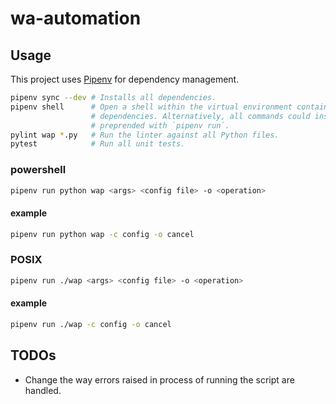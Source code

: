 # wa-automation

## Usage

This project uses [Pipenv](https://pipenv.kennethreitz.org/en/latest/) for
dependency management.

```sh
pipenv sync --dev # Installs all dependencies.
pipenv shell      # Open a shell within the virtual environment containing the
                  # dependencies. Alternatively, all commands could instead be
                  # preprended with `pipenv run`.
pylint wap *.py   # Run the linter against all Python files.
pytest            # Run all unit tests.
```
### powershell
```sh
pipenv run python wap <args> <config file> -o <operation>
```
#### example
```sh
pipenv run python wap -c config -o cancel
```
### POSIX
```sh
pipenv run ./wap <args> <config file> -o <operation>
```
#### example
```sh
pipenv run ./wap -c config -o cancel
```

## TODOs

* Change the way errors raised in process of running the script are handled.
